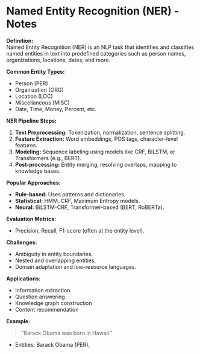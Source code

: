# Named Entity Recognition (NER) - Notes

**Definition:**  
Named Entity Recognition (NER) is an NLP task that identifies and classifies named entities in text into predefined categories such as person names, organizations, locations, dates, and more.

**Common Entity Types:**
- Person (PER)
- Organization (ORG)
- Location (LOC)
- Miscellaneous (MISC)
- Date, Time, Money, Percent, etc.

**NER Pipeline Steps:**
1. **Text Preprocessing:** Tokenization, normalization, sentence splitting.
2. **Feature Extraction:** Word embeddings, POS tags, character-level features.
3. **Modeling:** Sequence labeling using models like CRF, BiLSTM, or Transformers (e.g., BERT).
4. **Post-processing:** Entity merging, resolving overlaps, mapping to knowledge bases.

**Popular Approaches:**
- **Rule-based:** Uses patterns and dictionaries.
- **Statistical:** HMM, CRF, Maximum Entropy models.
- **Neural:** BiLSTM-CRF, Transformer-based (BERT, RoBERTa).

**Evaluation Metrics:**
- Precision, Recall, F1-score (often at the entity level).

**Challenges:**
- Ambiguity in entity boundaries.
- Nested and overlapping entities.
- Domain adaptation and low-resource languages.

**Applications:**
- Information extraction
- Question answering
- Knowledge graph construction
- Content recommendation

**Example:**
> "Barack Obama was born in Hawaii."
- Entities: Barack Obama (PER),